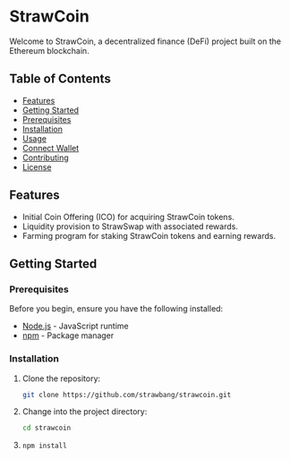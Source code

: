 # StrawCoin

Welcome to StrawCoin, a decentralized finance (DeFi) project built on the Ethereum blockchain.

## Table of Contents

- [Features](#features)
- [Getting Started](#getting-started)
- [Prerequisites](#prerequisites)
- [Installation](#installation)
- [Usage](#usage)
- [Connect Wallet](#connect-wallet)
- [Contributing](#contributing)
- [License](#license)

## Features

- Initial Coin Offering (ICO) for acquiring StrawCoin tokens.
- Liquidity provision to StrawSwap with associated rewards.
- Farming program for staking StrawCoin tokens and earning rewards.

## Getting Started

### Prerequisites

Before you begin, ensure you have the following installed:

- [Node.js](https://nodejs.org/) - JavaScript runtime
- [npm](https://www.npmjs.com/) - Package manager

### Installation

1. Clone the repository:

   ```bash
   git clone https://github.com/strawbang/strawcoin.git
   ```

2. Change into the project directory:

   ```bash
   cd strawcoin
   ```

3. ```bash
   npm install
   ```
